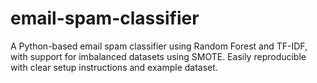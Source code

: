 # email-spam-classifier
A Python-based email spam classifier using Random Forest and TF-IDF, with support for imbalanced datasets using SMOTE. Easily reproducible with clear setup instructions and example dataset.
